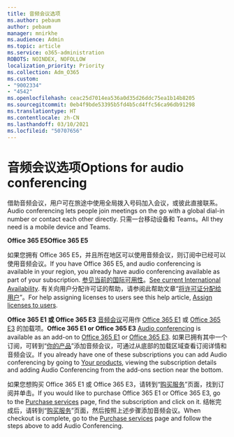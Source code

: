 ```yaml
---
title: 音频会议选项
ms.author: pebaum
author: pebaum
manager: mnirkhe
ms.audience: Admin
ms.topic: article
ms.service: o365-administration
ROBOTS: NOINDEX, NOFOLLOW
localization_priority: Priority
ms.collection: Adm_O365
ms.custom:
- "9002334"
- "4542"
ms.openlocfilehash: ceac25d7014ea536a0d35d26ddc75ea1b14b8205
ms.sourcegitcommit: 0eb4f9bde53395b5fd4b5cd4ffc56ca96db91298
ms.translationtype: HT
ms.contentlocale: zh-CN
ms.lasthandoff: 03/10/2021
ms.locfileid: "50707656"
---
```

# <a name="options-for-audio-conferencing"></a><span data-ttu-id="4230e-102">音频会议选项</span><span class="sxs-lookup"><span data-stu-id="4230e-102">Options for audio conferencing</span></span>

<span data-ttu-id="4230e-103">借助音频会议，用户可在旅途中使用全局拨入号码加入会议，或彼此直接联系。</span><span class="sxs-lookup"><span data-stu-id="4230e-103">Audio conferencing lets people join meetings on the go with a global dial-in number or contact each other directly.</span></span> <span data-ttu-id="4230e-104">只需一台移动设备和 Teams。</span><span class="sxs-lookup"><span data-stu-id="4230e-104">All they need is a mobile device and Teams.</span></span>

<span data-ttu-id="4230e-105">**Office 365 E5**</span><span class="sxs-lookup"><span data-stu-id="4230e-105">**Office 365 E5**</span></span>

<span data-ttu-id="4230e-106">如果您拥有 Office 365 E5，并且所在地区可以使用音频会议，则订阅中已经可以使用音频会议。</span><span class="sxs-lookup"><span data-stu-id="4230e-106">If you have Office 365 E5, and audio conferencing is available in your region, you already have audio conferencing available as part of your subscription.</span></span> <span data-ttu-id="4230e-107">[参见当前的国际可用性](https://go.microsoft.com/fwlink/p/?LinkID=839556)。</span><span class="sxs-lookup"><span data-stu-id="4230e-107">[See current International Availability](https://go.microsoft.com/fwlink/p/?LinkID=839556).</span></span> <span data-ttu-id="4230e-108">有关向用户分配许可证的帮助，请参阅此帮助文章“[将许可证分配给用户](https://docs.microsoft.com/microsoft-365/admin/manage/assign-licenses-to-users)”。</span><span class="sxs-lookup"><span data-stu-id="4230e-108">For help assigning licenses to users see this help article, [Assign licenses to users](https://docs.microsoft.com/microsoft-365/admin/manage/assign-licenses-to-users).</span></span>

<span data-ttu-id="4230e-109">**Office 365 E1 或 Office 365 E3**
[音频会议](https://docs.microsoft.com/microsoftteams/audio-conferencing-in-office-365)可用作 [Office 365 E1](https://www.microsoft.com/microsoft-365/business/office-365-enterprise-e1-business-software) 或 [Office 365 E3](https://www.microsoft.com/microsoft-365/business/office-365-enterprise-e3-business-software) 的加载项。</span><span class="sxs-lookup"><span data-stu-id="4230e-109">**Office 365 E1 or Office 365 E3**
[Audio conferencing](https://docs.microsoft.com/microsoftteams/audio-conferencing-in-office-365) is available as an add-on to [Office 365 E1](https://www.microsoft.com/microsoft-365/business/office-365-enterprise-e1-business-software) or [Office 365 E3](https://www.microsoft.com/microsoft-365/business/office-365-enterprise-e3-business-software).</span></span>  <span data-ttu-id="4230e-110">如果已拥有其中一个订阅，可转到“[你的产品](https://go.microsoft.com/fwlink/p/?linkid=842054)”添加音频会议，可通过从底部的加载区域查看订阅详情和音频会议。</span><span class="sxs-lookup"><span data-stu-id="4230e-110">If you already have one of these subscriptions you can add Audio conferencing by going to [Your products](https://go.microsoft.com/fwlink/p/?linkid=842054), viewing the subscription details and adding Audio Conferencing from the add-ons section near the bottom.</span></span>

<span data-ttu-id="4230e-111">如果您想购买 Office 365 E1 或 Office 365 E3，请转到“[购买服务](https://go.microsoft.com/fwlink/p/?linkid=868433)”页面，找到订阅并单击。</span><span class="sxs-lookup"><span data-stu-id="4230e-111">If you would like to purchase Office 365 E1 or Office 365 E3, go to the [Purchase services](https://go.microsoft.com/fwlink/p/?linkid=868433) page, find the subscription and click on it.</span></span>  <span data-ttu-id="4230e-112">结帐完成后，请转到“[购买服务](https://go.microsoft.com/fwlink/p/?linkid=868433)”页面，然后按照上述步骤添加音频会议。</span><span class="sxs-lookup"><span data-stu-id="4230e-112">When checkout is complete, go to the [Purchase services](https://go.microsoft.com/fwlink/p/?linkid=868433) page and follow the steps above to add Audio Conferencing.</span></span>
